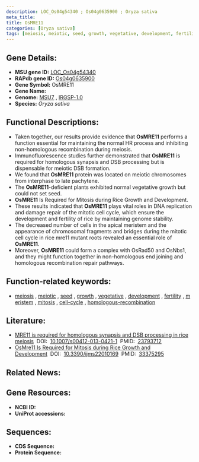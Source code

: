 ```yaml
---
description: LOC_Os04g54340 ; Os04g0635900 ; Oryza sativa
meta_title:
title: OsMRE11
categories: [Oryza sativa]
tags: [meiosis, meiotic, seed, growth, vegetative, development, fertility, meristem, mitosis, cell cycle, homologous recombination]
---
```


## Gene Details:
- **MSU gene ID:** [LOC_Os04g54340](http://rice.uga.edu/cgi-bin/ORF_infopage.cgi?orf=LOC_Os04g54340)  
- **RAPdb gene ID:** [Os04g0635900](https://rapdb.dna.affrc.go.jp/locus/?name=Os04g0635900)  
- **Gene Symbol:** OsMRE11
- **Gene Name:**
- **Genome:**  [MSU7](http://rice.uga.edu/)&nbsp;,&nbsp;[IRGSP-1.0](https://rapdb.dna.affrc.go.jp/download/irgsp1.html)
- **Species:** *Oryza sativa*

## Functional Descriptions:
   - Taken together, our results provide evidence that **OsMRE11** performs a function essential for maintaining the normal HR process and inhibiting non-homologous recombination during meiosis.
   - Immunofluorescence studies further demonstrated that **OsMRE11** is required for homologous synapsis and DSB processing but is dispensable for meiotic DSB formation.
   - We found that **OsMRE11** protein was located on meiotic chromosomes from interphase to late pachytene.
   - The **OsMRE11**-deficient plants exhibited normal vegetative growth but could not set seed.
   - **OsMRE11** Is Required for Mitosis during Rice Growth and Development.
   - These results indicated that **OsMRE11** plays vital roles in DNA replication and damage repair of the mitotic cell cycle, which ensure the development and fertility of rice by maintaining genome stability.
   - The decreased number of cells in the apical meristem and the appearance of chromosomal fragments and bridges during the mitotic cell cycle in rice mre11 mutant roots revealed an essential role of **OsMRE11**.
   - Moreover, **OsMRE11** could form a complex with OsRad50 and OsNbs1, and they might function together in non-homologous end joining and homologous recombination repair pathways.

## Function-related keywords:
   - [meiosis](/tags/meiosis/)&nbsp;,&nbsp;[meiotic](/tags/meiotic/)&nbsp;,&nbsp;[seed](/tags/seed/)&nbsp;,&nbsp;[growth](/tags/growth/)&nbsp;,&nbsp;[vegetative](/tags/vegetative/)&nbsp;,&nbsp;[development](/tags/development/)&nbsp;,&nbsp;[fertility](/tags/fertility/)&nbsp;,&nbsp;[meristem](/tags/meristem/)&nbsp;,&nbsp;[mitosis](/tags/mitosis/)&nbsp;,&nbsp;[cell-cycle](/tags/cell-cycle/)&nbsp;,&nbsp;[homologous-recombination](/tags/homologous-recombination/)

## Literature:
   - [MRE11 is required for homologous synapsis and DSB processing in rice meiosis](https://www.doi.org/10.1007/s00412-013-0421-1)&nbsp;&nbsp;DOI:&nbsp;&nbsp;[10.1007/s00412-013-0421-1](https://www.doi.org/10.1007/s00412-013-0421-1)&nbsp;&nbsp;PMID:&nbsp;&nbsp;[23793712](https://pubmed.ncbi.nlm.nih.gov/23793712/)
   - [OsMre11 Is Required for Mitosis during Rice Growth and Development](https://www.doi.org/10.3390/ijms22010169)&nbsp;&nbsp;DOI:&nbsp;&nbsp;[10.3390/ijms22010169](https://www.doi.org/10.3390/ijms22010169)&nbsp;&nbsp;PMID:&nbsp;&nbsp;[33375295](https://pubmed.ncbi.nlm.nih.gov/33375295/)

## Related News:

## Gene Resources:
- **NCBI ID:**  []()
- **UniProt accessions:** [](https://www.uniprot.org/uniprotkb//entry)

## Sequences:
- **CDS Sequence:**
- **Protein Sequence:**
